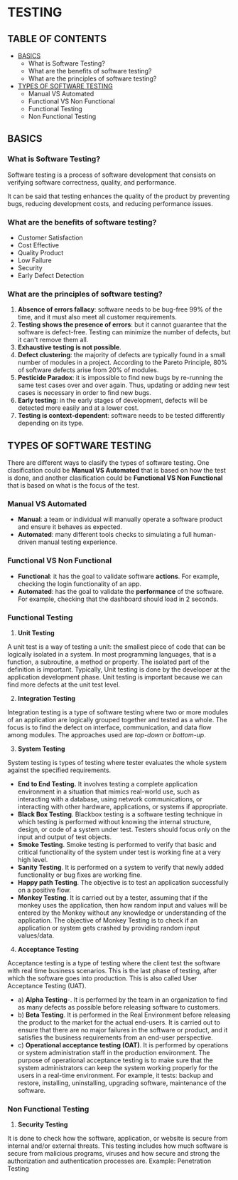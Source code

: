 # TESTING

## TABLE OF CONTENTS

- [BASICS](#basics)
  - What is Software Testing?
  - What are the benefits of software testing?
  - What are the principles of software testing?
- [TYPES OF SOFTWARE TESTING](#types_of_software_testing)
  - Manual VS Automated
  - Functional VS Non Functional
  - Functional Testing
  - Non Functional Testing

<a name="basics"/>

## BASICS

### What is Software Testing?

Software testing is a process of software development that consists on verifying software correctness, quality, and performance.

It can be said that testing enhances the quality of the product by preventing bugs, reducing development costs, and reducing performance issues.

### What are the benefits of software testing?

- Customer Satisfaction
- Cost Effective
- Quality Product
- Low Failure
- Security
- Early Defect Detection

### What are the principles of software testing?

1. **Absence of errors fallacy**: software needs to be bug-free 99% of the time, and it must also meet all customer requirements.
2. **Testing shows the presence of errors**: but it cannot guarantee that the software is defect-free. Testing can minimize the number of defects, but it can't remove them all.
3. **Exhaustive testing is not possible**.
4. **Defect clustering**: the majority of defects are typically found in a small number of modules in a project. According to the Pareto Principle, 80% of software defects arise from 20% of modules.
5. **Pesticide Paradox**: it is impossible to find new bugs by re-running the same test cases over and over again. Thus, updating or adding new test cases is necessary in order to find new bugs.
6. **Early testing**: in the early stages of development, defects will be detected more easily and at a lower cost.
7. **Testing is context-dependent**: software needs to be tested differently depending on its type.

<a name="types_of_software_testing"/>

## TYPES OF SOFTWARE TESTING

There are different ways to clasify the types of software testing. One clasification could be **Manual VS Automated** that is based on how the test is done, and another clasification could be **Functional VS Non Functional** that is based on what is the focus of the test.

### Manual VS Automated

- **Manual**: a team or individual will manually operate a software product and ensure it behaves as expected.
- **Automated**: many different tools checks to simulating a full human-driven manual testing experience.

### Functional VS Non Functional

- **Functional**: it has the goal to validate software **actions**. For example, checking the login functionality of an app.
- **Automated**: has the goal to validate the **performance** of the software. For example, checking that the dashboard should load in 2 seconds.

### Functional Testing

1. **Unit Testing**

A unit test is a way of testing a unit: the smallest piece of code that can be logically isolated in a system. In most programming languages, that is a function, a subroutine, a method or property. The isolated part of the definition is important. Typically, Unit testing is done by the developer at the application development phase. Unit testing is important because we can find more defects at the unit test level.

2. **Integration Testing**

Integration testing is a type of software testing where two or more modules of an application are logically grouped together and tested as a whole. The focus is to find the defect on interface, communication, and data flow among modules. The approaches used are *top-down* or *bottom-up*.

3. **System Testing**

System testing is types of testing where tester evaluates the whole system against the specified requirements.

- **End to End Testing.** It involves testing a complete application environment in a situation that mimics real-world use, such as interacting with a database, using network communications, or interacting with other hardware, applications, or systems if appropriate.
- **Black Box Testing**. Blackbox testing is a software testing technique in which testing is performed without knowing the internal structure, design, or code of a system under test. Testers should focus only on the input and output of test objects.
- **Smoke Testing**. Smoke testing is performed to verify that basic and critical functionality of the system under test is working fine at a very high level.
- **Sanity Testing**.  It is performed on a system to verify that newly added functionality or bug fixes are working fine.
- **Happy path Testing**. The objective is to test an application successfully on a positive flow.
- **Monkey Testing**. It is carried out by a tester, assuming that if the monkey uses the application, then how random input and values will be entered by the Monkey without any knowledge or understanding of the application. The objective of Monkey Testing is to check if an application or system gets crashed by providing random input values/data.

4. **Acceptance Testing**

Acceptance testing is a type of testing where the client test the software with real time business scenarios. This is the last phase of testing, after which the software goes into production. This is also called User Acceptance Testing (UAT).

- a) **Alpha Testing**-. It is performed by the team in an organization to find as many defects as possible before releasing software to customers.
- b) **Beta Testing**. It is performed in the Real Environment before releasing the product to the market for the actual end-users. It is carried out to ensure that there are no major failures in the software or product, and it satisfies the business requirements from an end-user perspective.
- c) **Operational acceptance testing (OAT)**. It is performed by operations or system administration staff in the production environment. The purpose of operational acceptance testing is to make sure that the system administrators can keep the system working properly for the users in a real-time environment. For example, it tests: backup and restore, installing, uninstalling, upgrading software, maintenance of the software.

### Non Functional Testing

1. **Security Testing**

It is done to check how the software, application, or website is secure from internal and/or external threats. This testing includes how much software is secure from malicious programs, viruses and how secure and strong the authorization and authentication processes are. Example: Penetration Testing
